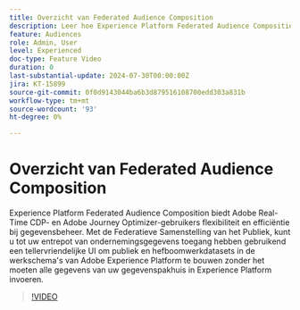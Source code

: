 ```yaml
---
title: Overzicht van Federated Audience Composition
description: Leer hoe Experience Platform Federated Audience Composition Adobe Real-Time CDP- en Adobe Journey Optimizer-gebruikers flexibiliteit en efficiëntie biedt op het gebied van gegevensbeheer.
feature: Audiences
role: Admin, User
level: Experienced
doc-type: Feature Video
duration: 0
last-substantial-update: 2024-07-30T00:00:00Z
jira: KT-15899
source-git-commit: 0f0d9143044ba6b3d879516108700edd303a831b
workflow-type: tm+mt
source-wordcount: '93'
ht-degree: 0%

---
```



# Overzicht van Federated Audience Composition

Experience Platform Federated Audience Composition biedt Adobe Real-Time CDP- en Adobe Journey Optimizer-gebruikers flexibiliteit en efficiëntie bij gegevensbeheer. Met de Federatieve Samenstelling van het Publiek, kunt u tot uw entrepot van ondernemingsgegevens toegang hebben gebruikend een tellervriendelijke UI om publiek en hefboomwerkdatasets in de werkschema&#39;s van Adobe Experience Platform te bouwen zonder het moeten alle gegevens van uw gegevenspakhuis in Experience Platform invoeren.

>[!VIDEO](https://video.tv.adobe.com/v/3432261/?learn=on)
